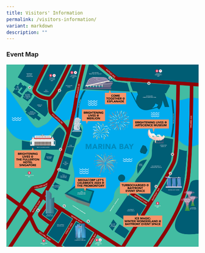 ```yaml
---
title: Visitors' Information
permalink: /visitors-information/
variant: markdown
description: ""
---
```

### Event Map
![MBSC Map](/images/mbsc_map_v7_2.jpg)